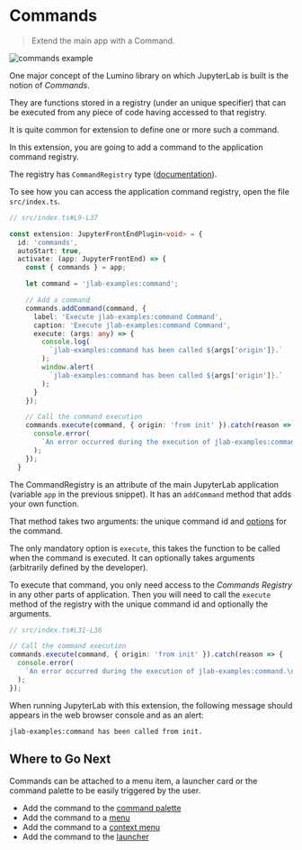 # Commands

> Extend the main app with a Command.

![commands example](./preview.png)

One major concept of the Lumino library on which JupyterLab is built is
the notion of _Commands_.

They are functions stored in a registry (under an unique
specifier) that can be executed from any piece of code having accessed to that
registry.

It is quite common for extension to define one or more such a command.

In this extension, you are going to add a command to the application command registry.

The registry has `CommandRegistry` type ([documentation](https://jupyterlab.github.io/lumino/api/commands/classes/commandregistry.html)).

To see how you can access the application command registry, open the file `src/index.ts`.

```ts
// src/index.ts#L9-L37

const extension: JupyterFrontEndPlugin<void> = {
  id: 'commands',
  autoStart: true,
  activate: (app: JupyterFrontEnd) => {
    const { commands } = app;

    let command = 'jlab-examples:command';

    // Add a command
    commands.addCommand(command, {
      label: 'Execute jlab-examples:command Command',
      caption: 'Execute jlab-examples:command Command',
      execute: (args: any) => {
        console.log(
          `jlab-examples:command has been called ${args['origin']}.`
        );
        window.alert(
          `jlab-examples:command has been called ${args['origin']}.`
        );
      }
    });

    // Call the command execution
    commands.execute(command, { origin: 'from init' }).catch(reason => {
      console.error(
        `An error occurred during the execution of jlab-examples:command.\n${reason}`
      );
    });
  }
```

The CommandRegistry is an attribute of the main JupyterLab application
(variable `app` in the previous snippet). It has an `addCommand` method that
adds your own function.

That method takes two arguments: the unique command id
and [options](https://jupyterlab.github.io/lumino/api/commands/interfaces/commandregistry.icommandoptions.html) for the command.

The only mandatory option is `execute`, this takes the function to be called
when the command is executed. It can optionally takes arguments (arbitrarily defined
by the developer).

To execute that command, you only need access to the _Commands Registry_ in any other
parts of application. Then you will need to call the `execute` method of the registry
with the unique command id and optionally the arguments.

```ts
// src/index.ts#L31-L36

// Call the command execution
commands.execute(command, { origin: 'from init' }).catch(reason => {
  console.error(
    `An error occurred during the execution of jlab-examples:command.\n${reason}`
  );
});
```

When running JupyterLab with this extension, the following message should
appears in the web browser console and as an alert:

```
jlab-examples:command has been called from init.
```

## Where to Go Next

Commands can be attached to a menu item, a launcher
card or the command palette to be easily triggered by the user.

- Add the command to the [command palette](../command-palette/README.md)
- Add the command to a [menu](../main-menu/README.md)
- Add the command to a [context menu](../context-menu/README.md)
- Add the command to the [launcher](../launcher/README.md)
